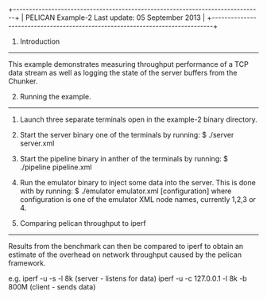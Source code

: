 +------------------------------------------------------------------------------+
| PELICAN Example-2                             Last update: 05 September 2013 |
+------------------------------------------------------------------------------+

1. Introduction
--------------------------------------------------------------------------------
This example demonstrates measuring throughput performance of a TCP data stream
as well as logging the state of the server buffers from the Chunker. 


2. Running the example.
--------------------------------------------------------------------------------
1. Launch three separate terminals open in the example-2 binary directory.
2. Start the server binary one of the terminals by running:
    $ ./server server.xml
3. Start the pipeline binary in anther of the terminals by running:
    $ ./pipeline pipeline.xml
4. Run the emulator binary to inject some data into the server. This is done
   with by running:
    $ ./emulator emulator.xml [configuration]
   where configuration is one of the emulator XML node names, currently 1,2,3 
   or 4.
   

4. Comparing pelican throughput to iperf
--------------------------------------------------------------------------------
Results from the benchmark can then be compared to iperf to obtain an estimate
of the overhead on network throughput caused by the pelican framework.

e.g.
    iperf -u -s -l 8k  (server - listens for data)
    iperf -u -c 127.0.0.1 -l 8k -b 800M (client - sends data)
